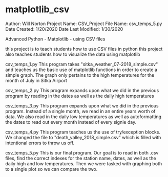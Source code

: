 # matplotlib_csv

Author:                 Will Norton
Project Name:           CSV_Project
File Name:              csv_temps_5.py
Date Created:           1/20/2020
Date Last Modified:     1/30/2020


Advanced Python - Matplotlib - using CSV files

this project is to teach students how to use CSV files in python
this project also teaches students how to visualize the data using matplotlib


csv_temps_1.py
    This program takes "sitka_weather_07-2018_simple.csv" and teaches us the basic use of matplotlib functions in order to create a simple graph. The graph only pertains to the high temperatures for the month of July in Sitka Airport

csv_temps_2.py
    This program expands upon what we did in the previous program by reading in the dates as well as the daily high temperatures

csv_temps_3.py
    This program expands upon what we did in the previous program. Instead of a single month, we read in an entire years worth of data. We also read in the daily low temperatures as well as autoformatting the dates to read out every month instead of every signle day.

csv_temps_4.py
    This program teaches us the use of try/exception blocks. We changed the file to "death_valley_2018_simple.csv" which is filled with intentional errors to throw us off.

csv_temps_5.py
    This is our final program. Our goal is to read in both .csv files, find the correct indexes for the station name, dates, as well as the daily high and low temperatures. Then we were tasked with graphing both to a single plot so we can compare the two.
